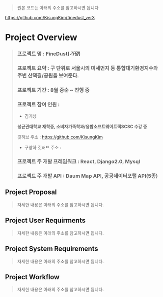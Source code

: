 > 원본 코드는 아래의 주소를 참고하시면 됩니다

https://github.com/KisungKim/finedust_ver3

# Project Overview

> ### 프로젝트 명 : FineDust(*가명*)
> ### 프로젝트 요약 : 구 단위로 서울시의 미세먼지 등 통합대기환경지수와 주변 산책길/공원을 보여준다. 
> ### 프로젝트 기간 : 8월 중순 ~ 진행 중 
> ### 프로젝트 참여 인원 : 
> * 김기성
>
> **성균관대학교 재학중, 소비자가족학과/융합소프트웨어트랙SCSC 수강 중**
>
> 깃허브 주소 : https://github.com/KisungKim
> * 구양하
> 깃허브 주소 : 
> ### 프로젝트 주 개발 프레임워크 : React, Django2.0, Mysql
> ### 프로젝트 주 개발 API : Daum Map API, 공공데이터포털 API(5종)

## Project Proposal

> 자세한 내용은 아래의 주소를 참고하시면 됩니다.

## Project User Requirments

> 자세한 내용은 아래의 주소를 참고하시면 됩니다.

## Project System Requirements

> 자세한 내용은 아래의 주소를 참고하시면 됩니다.

## Project Workflow

> 자세한 내용은 아래의 주소를 참고하시면 됩니다.
